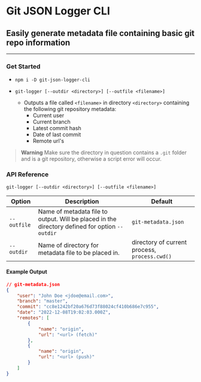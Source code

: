 # Git JSON Logger CLI

## Easily generate metadata file containing basic git repo information
---

### Get Started
- `npm i -D git-json-logger-cli`

- `git-logger [--outdir <directory>] [--outfile <filename>]`
    - Outputs a file called `<filename>` in directory `<directory>` containing the following git repository metadata:
        - Current user
        - Current branch
        - Latest commit hash
        - Date of last commit
        - Remote url's

> **Warning**
Make sure the directory in question contains a `.git` folder and is a git repository, otherwise a script error will occur.

### API Reference

```
git-logger [--outdir <directory>] [--outfile <filename>]
```

Option | Description | Default
------ | ----------- | ------- 
`--outfile` | Name of metadata file to output. Will be placed in the directory defined for option `--outdir` | `git-metadata.json`
`--outdir` | Name of directory for metadata file to be placed in. | directory of current process, `process.cwd()`

#### Example Output
```json
// git-metadata.json
{
    "user": "John Doe <jdoe@email.com>",
    "branch": "master",
    "commit": "cc8e1242bf20a676d73f88024cf410b686e7c955",
    "date": "2022-12-08T19:02:03.000Z",
    "remotes": [
        {
            "name": "origin",
            "url": "<url> (fetch)"
        },
        {
            "name": "origin",
            "url": "<url> (push)"
        }
    ]
}
```